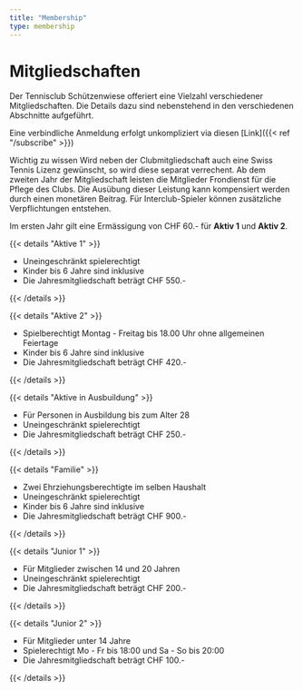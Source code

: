 ```yaml
---
title: "Membership"
type: membership
---
```


# Mitgliedschaften

Der Tennisclub Schützenwiese offeriert eine Vielzahl verschiedener Mitgliedschaften. Die Details dazu sind nebenstehend in den verschiedenen Abschnitte aufgeführt.

<!-- Eine verbindliche Anmeldung erfolgt unkompliziert via diesen [Link](http://tcsw.ch/subscribe.html) -->

Eine verbindliche Anmeldung erfolgt unkompliziert via diesen [Link]({{< ref "/subscribe" >}})

Wichtig zu wissen
Wird neben der Clubmitgliedschaft auch eine Swiss Tennis Lizenz gewünscht, so wird diese separat verrechent. Ab dem zweiten Jahr der Mitgliedschaft leisten die Mitglieder Frondienst für die Pflege des Clubs. Die Ausübung dieser Leistung kann kompensiert werden durch einen monetären Beitrag. Für Interclub-Spieler können zusätzliche Verpflichtungen entstehen.

Im ersten Jahr gilt eine Ermässigung von CHF 60.- für **Aktiv 1** und **Aktiv 2**.

{{< details "Aktive 1" >}}

- Uneingeschränkt spielerechtigt
- Kinder bis 6 Jahre sind inklusive
- Die Jahresmitgliedschaft beträgt CHF 550.-

{{< /details >}}

{{< details "Aktive 2" >}}

- Spielberechtigt Montag - Freitag bis 18.00 Uhr ohne allgemeinen Feiertage
- Kinder bis 6 Jahre sind inklusive
- Die Jahresmitgliedschaft beträgt CHF 420.-

{{< /details >}}

{{< details "Aktive in Ausbuildung" >}}

- Für Personen in Ausbildung bis zum Alter 28
- Uneingeschränkt spielerechtigt
- Die Jahresmitgliedschaft beträgt CHF 250.-

{{< /details >}}

{{< details "Familie" >}}

- Zwei Ehrziehungsberechtigte im selben Haushalt
- Uneingeschränkt spielerechtigt
- Kinder bis 6 Jahre sind inklusive
- Die Jahresmitgliedschaft beträgt CHF 900.-

{{< /details >}}

{{< details "Junior 1" >}}

- Für Mitglieder zwischen 14 und 20 Jahren
- Uneingeschränkt spielerechtigt
- Die Jahresmitgliedschaft beträgt CHF 200.-

{{< /details >}}

{{< details "Junior 2" >}}

- Für Mitglieder unter 14 Jahre
- Spielerechtigt Mo - Fr bis 18:00 und Sa - So bis 20:00
- Die Jahresmitgliedschaft beträgt CHF 100.-

{{< /details >}}
